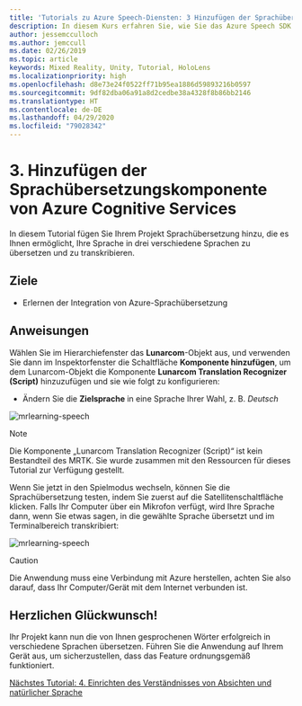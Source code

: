 ```yaml
---
title: 'Tutorials zu Azure Speech-Diensten: 3 Hinzufügen der Sprachübersetzungskomponente von Azure Cognitive Services'
description: In diesem Kurs erfahren Sie, wie Sie das Azure Speech SDK in einer Mixed Reality-Anwendung implementieren.
author: jessemcculloch
ms.author: jemccull
ms.date: 02/26/2019
ms.topic: article
keywords: Mixed Reality, Unity, Tutorial, HoloLens
ms.localizationpriority: high
ms.openlocfilehash: d8e73e24f0522ff71b95ea1886d59893216b0597
ms.sourcegitcommit: 9df82dba06a91a8d2cedbe38a4328f8b86bb2146
ms.translationtype: HT
ms.contentlocale: de-DE
ms.lasthandoff: 04/29/2020
ms.locfileid: "79028342"
---
```

# <a name="3-adding-the-azure-cognitive-services-speech-translation-component"></a>3. Hinzufügen der Sprachübersetzungskomponente von Azure Cognitive Services

In diesem Tutorial fügen Sie Ihrem Projekt Sprachübersetzung hinzu, die es Ihnen ermöglicht, Ihre Sprache in drei verschiedene Sprachen zu übersetzen und zu transkribieren.

## <a name="objectives"></a>Ziele

* Erlernen der Integration von Azure-Sprachübersetzung

## <a name="instructions"></a>Anweisungen

Wählen Sie im Hierarchiefenster das **Lunarcom**-Objekt aus, und verwenden Sie dann im Inspektorfenster die Schaltfläche **Komponente hinzufügen**, um dem Lunarcom-Objekt die Komponente **Lunarcom Translation Recognizer (Script)** hinzuzufügen und sie wie folgt zu konfigurieren:

* Ändern Sie die **Zielsprache** in eine Sprache Ihrer Wahl, z. B. _Deutsch_

![mrlearning-speech](images/mrlearning-speech/tutorial3-section1-step1-1.png)

> [!NOTE]
> Die Komponente „Lunarcom Translation Recognizer (Script)“ ist kein Bestandteil des MRTK. Sie wurde zusammen mit den Ressourcen für dieses Tutorial zur Verfügung gestellt.

Wenn Sie jetzt in den Spielmodus wechseln, können Sie die Sprachübersetzung testen, indem Sie zuerst auf die Satellitenschaltfläche klicken. Falls Ihr Computer über ein Mikrofon verfügt, wird Ihre Sprache dann, wenn Sie etwas sagen, in die gewählte Sprache übersetzt und im Terminalbereich transkribiert:

![mrlearning-speech](images/mrlearning-speech/tutorial3-section1-step1-2.png)

> [!CAUTION]
> Die Anwendung muss eine Verbindung mit Azure herstellen, achten Sie also darauf, dass Ihr Computer/Gerät mit dem Internet verbunden ist.

## <a name="congratulations"></a>Herzlichen Glückwunsch!

Ihr Projekt kann nun die von Ihnen gesprochenen Wörter erfolgreich in verschiedene Sprachen übersetzen. Führen Sie die Anwendung auf Ihrem Gerät aus, um sicherzustellen, dass das Feature ordnungsgemäß funktioniert.

[Nächstes Tutorial: 4. Einrichten des Verständnisses von Absichten und natürlicher Sprache](mrlearning-speechSDK-ch4.md)
